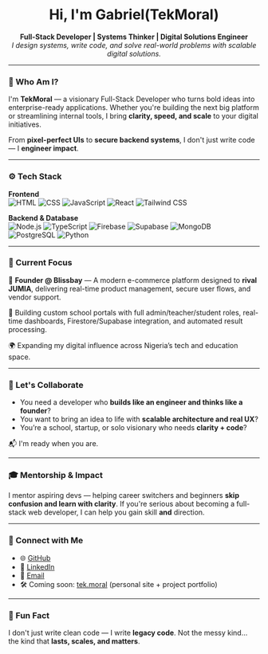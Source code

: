 

<h1 align="center">Hi, I'm Gabriel(TekMoral)</h1>

<p align="center">
  <b>Full-Stack Developer | Systems Thinker | Digital Solutions Engineer</b><br>
  <i>I design systems, write code, and solve real-world problems with scalable digital solutions.</i>
</p>

---

### 🧠 Who Am I?

I'm **TekMoral** — a visionary Full-Stack Developer who turns bold ideas into enterprise-ready applications. Whether you're building the next big platform or streamlining internal tools, I bring **clarity, speed, and scale** to your digital initiatives.

From **pixel-perfect UIs** to **secure backend systems**, I don't just write code — I **engineer impact**.

---

### ⚙️ Tech Stack

**Frontend**  
![HTML](https://img.shields.io/badge/-HTML5-E34F26?style=flat&logo=html5&logoColor=fff)
![CSS](https://img.shields.io/badge/-CSS3-1572B6?style=flat&logo=css3&logoColor=white)
![JavaScript](https://img.shields.io/badge/-JavaScript-F7DF1E?style=flat&logo=javascript&logoColor=black)
![React](https://img.shields.io/badge/-React-61DAFB?style=flat&logo=react&logoColor=black)
![Tailwind CSS](https://img.shields.io/badge/-Tailwind-06B6D4?style=flat&logo=tailwindcss&logoColor=white)

**Backend & Database**  
![Node.js](https://img.shields.io/badge/-Node.js-339933?style=flat&logo=node.js&logoColor=white)
![TypeScript](https://img.shields.io/badge/-TypeScript-3178C6?style=flat&logo=typescript&logoColor=white)
![Firebase](https://img.shields.io/badge/-Firebase-FFCA28?style=flat&logo=firebase&logoColor=black)
![Supabase](https://img.shields.io/badge/-Supabase-3ECF8E?style=flat&logo=supabase&logoColor=white)
![MongoDB](https://img.shields.io/badge/-MongoDB-47A248?style=flat&logo=mongodb&logoColor=white)
![PostgreSQL](https://img.shields.io/badge/-PostgreSQL-4169E1?style=flat&logo=postgresql&logoColor=white)
![Python](https://img.shields.io/badge/-Python-3776AB?style=flat&logo=python&logoColor=white)

---

### 🚀 Current Focus

💼 **Founder @ Blissbay** — A modern e-commerce platform designed to **rival JUMIA**, delivering real-time product management, secure user flows, and vendor support.

🧪 Building custom school portals with full admin/teacher/student roles, real-time dashboards, Firestore/Supabase integration, and automated result processing.

🌍 Expanding my digital influence across Nigeria’s tech and education space.

---

### 🤝 Let's Collaborate

- You need a developer who **builds like an engineer and thinks like a founder**?  
- You want to bring an idea to life with **scalable architecture and real UX**?  
- You’re a school, startup, or solo visionary who needs **clarity + code**?  

📬 I'm ready when you are.

---

### 🎓 Mentorship & Impact

I mentor aspiring devs — helping career switchers and beginners **skip confusion and learn with clarity**. If you're serious about becoming a full-stack web developer, I can help you gain skill **and** direction.

---

### 🔗 Connect with Me

- 🌐 [GitHub](https://github.com/TekMoral)  
- 💼 [LinkedIn](https://www.linkedin.com/in/gabriel-adewale-a54b1229a/)  
- 📩 [Email](tekmoral24@gmail.com)  
- 🛠️ Coming soon: [tek.moral](https://tek.moral) (personal site + project portfolio)

---

### 🧩 Fun Fact

I don't just write clean code — I write **legacy code**. Not the messy kind… the kind that **lasts, scales, and matters**.
